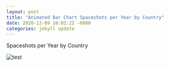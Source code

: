 ```yaml
---
layout: post
title: "Animated Bar Chart Spaceshots per Year by Country"
date: 2020-12-09 16:02:22 -0800
categories: jekyll update
---
```


Spaceshots per Year by Country


   ![test](/images/spaceshots.gif)